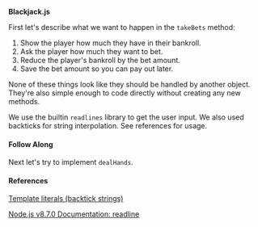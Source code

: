 **Blackjack.js**

First let's describe what we want to happen in the `takeBets` method:

1. Show the player how much they have in their bankroll.
2. Ask the player how much they want to bet.
3. Reduce the player's bankroll by the bet amount.
4. Save the bet amount so you can pay out later.

None of these things look like they should be handled by another object. They're
also simple enough to code directly without creating any new methods.

We use the builtin `readlines` library to get the user input. We also used backticks
for string interpolation. See references for usage.

#### Follow Along

Next let's try to implement `dealHands`.

#### References

[Template literals (backtick strings)](https://developer.mozilla.org/en-US/docs/Web/JavaScript/Reference/Template_literals)

[Node.js v8.7.0 Documentation: readline](https://nodejs.org/api/readline.html)